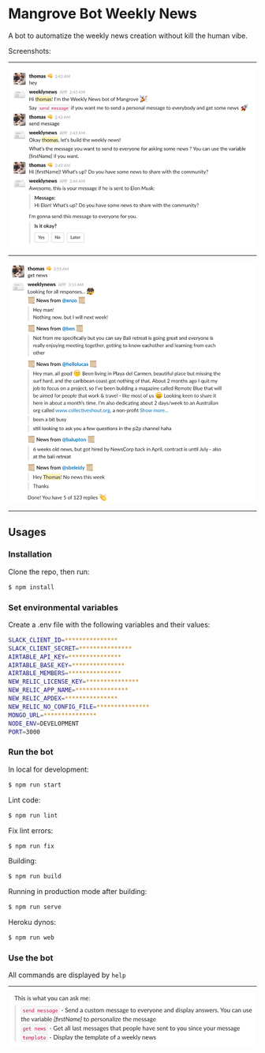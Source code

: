 # Mangrove Bot Weekly News

A bot to automatize the weekly news creation without kill the human vibe.

Screenshots:

---

![send message](./public/screenshot_3.png)

---

![get news](./public/screenshot_2.png)

---

## Usages

### Installation

Clone the repo, then run:
```bash
$ npm install
```

### Set environmental variables

Create a .env file with the following variables and their values:
```bash
SLACK_CLIENT_ID=***************
SLACK_CLIENT_SECRET=***************
AIRTABLE_API_KEY=***************
AIRTABLE_BASE_KEY=***************
AIRTABLE_MEMBERS=***************
NEW_RELIC_LICENSE_KEY=***************
NEW_RELIC_APP_NAME=***************
NEW_RELIC_APDEX=***************
NEW_RELIC_NO_CONFIG_FILE=***************
MONGO_URL=***************
NODE_ENV=DEVELOPMENT
PORT=3000
```

### Run the bot

In local for development:
```bash
$ npm run start
```

Lint code:
```bash
$ npm run lint
```

Fix lint errors:
```bash
$ npm run fix
```

Building:
```bash
$ npm run build
```

Running in production mode after building:
```bash
$ npm run serve
```

Heroku dynos:
```bash
$ npm run web
```

### Use the bot

All commands are displayed by ```help```

---

![help commands](./public/screenshot_1.png)

